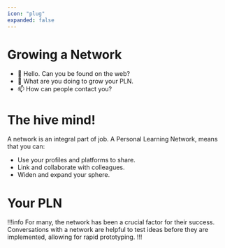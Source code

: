 ```yaml
---
icon: "plug"
expanded: false
---
```

# Growing a Network 
- 👀 Hello. Can you be found on the web?  
- 🌱 What are you doing to grow your PLN. 
- 📫 How can people contact you? 

# The hive mind!
A network is an integral part of job. A Personal Learning Network, means that you can:
* Use your profiles and platforms to share.
* Link and collaborate with colleagues.
* Widen and expand your sphere.

# Your PLN

!!!info
For many, the network has been a crucial factor for their success. Conversations with a network are helpful to test ideas before they are implemented, allowing for rapid prototyping.
!!!